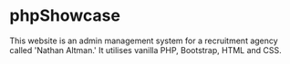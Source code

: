 # phpShowcase
This website is an admin management system for a recruitment agency called 'Nathan Altman.' It utilises vanilla PHP, Bootstrap, HTML and CSS. 
